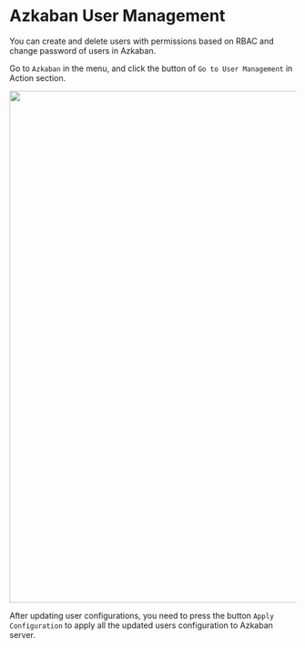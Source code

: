 # Azkaban User Management

You can create and delete users with permissions based on RBAC and change password of users in Azkaban.

Go to `Azkaban` in the menu, and click the button of `Go to User Management` in Action section.

<img width="900" src="../../images/user-guide/azkaban-user-management.png" />

After updating user configurations, you need to press the button `Apply Configuration` to apply all the updated users configuration to Azkaban server.